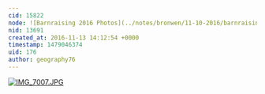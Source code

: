 ```yaml
---
cid: 15822
node: ![Barnraising 2016 Photos](../notes/bronwen/11-10-2016/barnraising-2016-photos)
nid: 13691
created_at: 2016-11-13 14:12:54 +0000
timestamp: 1479046374
uid: 176
author: geography76
---
```


[![IMG_7007.JPG](https://publiclab.org/system/images/photos/000/018/832/large/IMG_7007.JPG)](https://publiclab.org/system/images/photos/000/018/832/original/IMG_7007.JPG)

